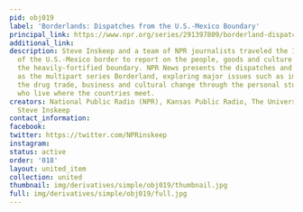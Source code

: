 ```yaml
---
pid: obj019
label: 'Borderlands: Dispatches from the U.S.-Mexico Boundary'
principal_link: https://www.npr.org/series/291397809/borderland-dispatches-from-the-u-s-mexico-boundary
additional_link: 
description: Steve Inskeep and a team of NPR journalists traveled the 1,900-mile length
  of the U.S.-Mexico border to report on the people, goods and culture that cross
  the heavily-fortified boundary. NPR News presents the dispatches and related coverage
  as the multipart series Borderland, exploring major issues such as immigration,
  the drug trade, business and cultural change through the personal stories of people
  who live where the countries meet.
creators: National Public Radio (NPR), Kansas Public Radio, The University of Kansas,
  Steve Inskeep
contact_information: 
facebook: 
twitter: https://twitter.com/NPRinskeep
instagram: 
status: active
order: '018'
layout: united_item
collection: united
thumbnail: img/derivatives/simple/obj019/thumbnail.jpg
full: img/derivatives/simple/obj019/full.jpg
---
```

